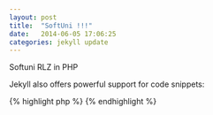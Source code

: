 ```yaml
---
layout: post
title:  "SoftUni !!!"
date:   2014-06-05 17:06:25
categories: jekyll update
---
```


Softuni RLZ in PHP

Jekyll also offers powerful support for code snippets:

{% highlight php %}
	<?php
		echo "SoftUni RLZ"
	?>
{% endhighlight %}


